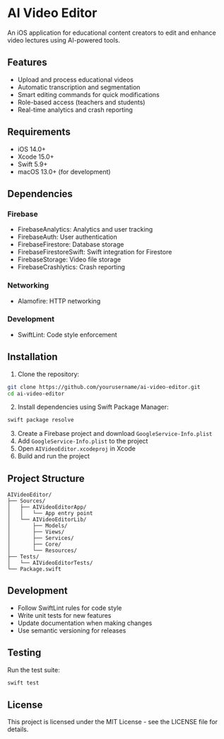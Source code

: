 # AI Video Editor

An iOS application for educational content creators to edit and enhance video lectures using AI-powered tools.

## Features

- Upload and process educational videos
- Automatic transcription and segmentation
- Smart editing commands for quick modifications
- Role-based access (teachers and students)
- Real-time analytics and crash reporting

## Requirements

- iOS 14.0+
- Xcode 15.0+
- Swift 5.9+
- macOS 13.0+ (for development)

## Dependencies

### Firebase
- FirebaseAnalytics: Analytics and user tracking
- FirebaseAuth: User authentication
- FirebaseFirestore: Database storage
- FirebaseFirestoreSwift: Swift integration for Firestore
- FirebaseStorage: Video file storage
- FirebaseCrashlytics: Crash reporting

### Networking
- Alamofire: HTTP networking

### Development
- SwiftLint: Code style enforcement

## Installation

1. Clone the repository:
```bash
git clone https://github.com/yourusername/ai-video-editor.git
cd ai-video-editor
```

2. Install dependencies using Swift Package Manager:
```bash
swift package resolve
```

3. Create a Firebase project and download `GoogleService-Info.plist`
4. Add `GoogleService-Info.plist` to the project
5. Open `AIVideoEditor.xcodeproj` in Xcode
6. Build and run the project

## Project Structure

```
AIVideoEditor/
├── Sources/
│   ├── AIVideoEditorApp/
│   │   └── App entry point
│   └── AIVideoEditorLib/
│       ├── Models/
│       ├── Views/
│       ├── Services/
│       ├── Core/
│       └── Resources/
├── Tests/
│   └── AIVideoEditorTests/
└── Package.swift
```

## Development

- Follow SwiftLint rules for code style
- Write unit tests for new features
- Update documentation when making changes
- Use semantic versioning for releases

## Testing

Run the test suite:
```bash
swift test
```

## License

This project is licensed under the MIT License - see the LICENSE file for details.
